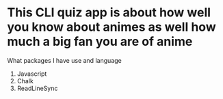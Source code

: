 # This CLI quiz app is about how well you know about animes as well how much a big fan you are of anime

What packages I have use and language

1. Javascript
2. Chalk
3. ReadLineSync
